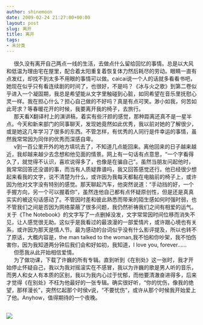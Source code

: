 ```yaml
---
author: shinemoon
date: 2009-02-24 21:27:00+00:00
layout: post
slug: 离开
title: 离开
tags:
- 未分类
---
```


     很久没有离开自己两点一线的生活，去做点什么留给回忆的事情。总是以大风和低温为理由宅在屋里，配合着太阳重复着恢复体力然后耗尽的劳动。眼睛一直有点发红，却找不到太多不用眼的事情可以做。caicai说一个人的话就多看看书吧，她现在似乎只有看连续剧的时间了，也很好，不是吗？《冰与火之歌》到第二卷似乎进入一个凝固期，我总是希望能从文字里触碰到心脏，如同希望在音乐里抚慰心灵一样。我在担心什么？担心自己做的不好吗？真是有点可笑。渺小如我，何苦如此苛求？等春暖花开的时候，我要离开我的椅子，去旅行。  
     那天看X翻译村上的演讲稿，着实有些汗颜的感觉，那种距离还真不是一星半点。今天和新来部门的同事聊天，发现她竟然如此优秀，我以前对她的了解很少，或是她这几年学习了很多的东西。不管怎样，有优秀的人同行是件幸运的事情，虽然我常常因为同伴的优秀而深感自卑。  
     v到一百公里开外的地方填坑去了，不知道几点能回来。离他回来的日子越来越近，我却越来越少去念想和他见面的情景。网上有一句话有点意思，“一个字看得久了，就觉得不认识，喜欢说得多了，也像是在骗自己”。虽然当朋友问起他时，我常常回答还没谱的事，而当有人质疑靠谱吗，我又回答感觉还行。他已经很少想起来看我的文字，说不清楚为什么，或许因为我每天都黏在电脑前的椅子上，或许因为他对文字没有特别的感觉。那天聊起汽车，他突然说道：“手动挡的好，一个手握方向，另一个可以握着你”，虽然连他自己都有点怀疑原创性，但是还是真真实实的被这句话感动了。不管因时差和彼此熟悉而带来的陌生感如何时强时弱，也不管我们之间是否因为网络蒙蔽了很多问题，我仍然祈祷我们之间有相爱的运气。关于《The Notebook》的文字写了一点删掉没发，文字常常因时间位移而消失不见，让人感觉很无助。这似乎是我看过的最浪漫的一部爱情片，或许跟心境也有关系，或许因为那天是情人节。最为感动的台词似乎没有什么影评提及，所以也转不了原话，大概内容是，the man talked to the woman,我不怕和你吵架，我不怕伤害你，因为我知道两分钟后我们会和好如初，我知道，I love you, forever……  
     但愿我从此开始相信爱情。  
     为了做功课，下载了许巍的所有专辑。直到听到《在别处》这一张时，我才开始停止怀疑自己，我以为我对摇滚实在不感冒，我以为许巍的歌是男人听的音乐，而男人和女人有本质的区别，我以为我内心过于忧郁，而他要清澈奋进得多，后来才觉得《在别处》不枉为他最好的一张专辑。确实很好听，“你的忧伤，像我的绝望，那样漫长”，突然忆起那个时侯v说，“不要忧伤”，或许从那个时候我开始爱上了他。Anyhow，值得期待的一个夜晚。  
       
  
  
  
  


![](http://img.zemanta.com/pixy.gif?x-id=e2aa81e0-1ede-4565-aa47-fc7a007fc75b)
